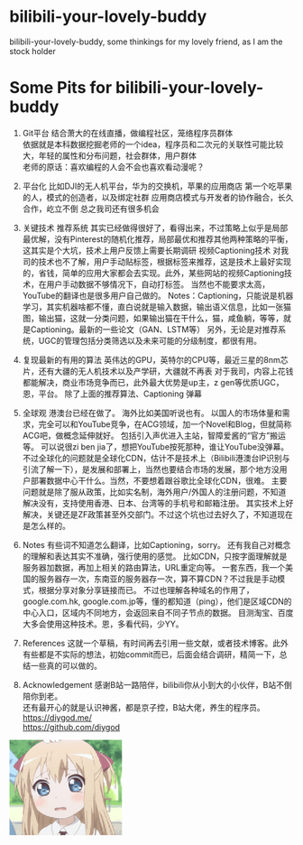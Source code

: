 # bilibili-your-lovely-buddy
bilibili-your-lovely-buddy, some thinkings for my lovely friend, as I am the stock holder

# Some Pits for bilibili-your-lovely-buddy
1. Git平台
结合萧大的在线直播，做编程社区，笼络程序员群体  
依据就是本科数据挖掘老师的一个idea，程序员和二次元的关联性可能比较大，年轻的属性和分布问题，社会群体，用户群体  
老师的原话：喜欢编程的人会不会也喜欢看动漫呢？  
2. 平台化
比如DJI的无人机平台，华为的交换机，苹果的应用商店
第一个吃苹果的人，模式的创造者，以及绑定社群
应用商店模式与开发者的协作融合，长久合作，屹立不倒
总之我司还有很多机会
3. 关键技术
推荐系统
其实已经做得很好了，看得出来，不过策略上似乎是局部最优解，没有Pinterest的随机化推荐，局部最优和推荐其他两种策略的平衡，这其实是个大坑，技术上用户反馈上需要长期调研
视频Captioning技术
对我司的技术也不了解，用户手动贴标签，根据标签来推荐，这是技术上最好实现的，省钱，简单的应用大家都会去实现。此外，某些网站的视频Captioning技术，在用户手动数据不够情况下，自动打标签。
当然也不能要求太高，YouTube的翻译也是很多用户自己做的。
Notes：Captioning，只能说是机器学习，其实机器啥都不懂，直白说就是输入数据，输出语义信息，比如一张猫图，输出猫，这就一分类问题，如果输出猫在干什么，猫，咸鱼躺，等等，就是Captioning。最新的一些论文（GAN、LSTM等）
另外，无论是对推荐系统，UGC的管理包括分类筛选以及未来可能的分级制度，都很有用。
3. 复现最新的有用的算法
英伟达的GPU，英特尔的CPU等，最近三星的8nm芯片，还有大疆的无人机技术以及产学研，大疆就不再表
对于我司，内容上花钱都能解决，商业市场竞争而已，此外最大优势是up主，z gen等优质UGC，恩，平台。
除了上面的推荐算法、Captioning
弹幕
4. 全球观
港澳台已经在做了。
海外比如美国听说也有。
以国人的市场体量和需求，完全可以和YouTube竞争，在ACG领域，加一个Novel和Blog，但就简称ACG吧，做概念延伸就好。
包括引入声优进入主站，智障爱酱的“官方”搬运等。
可以说很zi ben jia了，想把YouTube按死那种，谁让YouTube没弹幕。
不过全球化的问题就是全球化CDN，估计不是技术上（Bilibili港澳台IP识别与引流了解一下），是发展和部署上，当然也要结合市场的发展，那个地方没用户部署数据中心干什么。当然，不要想着跟谷歌比全球化CDN，很难。
主要问题就是除了服从政策，比如实名制，海外用户/外国人的注册问题，不知道解决没有，支持使用香港、日本、台湾等的手机号和邮箱注册。
其实技术上好解决，关键还是ZF政策甚至外交部门。不过这个坑也过去好久了，不知道现在是怎么样的。

5. Notes
有些词不知道怎么翻译，比如Captioning，sorry。
还有我自己对概念的理解和表达其实不准确，强行使用的感觉。
比如CDN，只按字面理解就是服务器加数据，再加上相关的路由算法，URL重定向等。
一套东西，我一个美国的服务器存一次，东南亚的服务器存一次，算不算CDN？不过我是手动模式，根据分享对象分享链接而已。
不过也理解各种域名的作用了，google.com.hk, google.com.jp等，懂的都知道（ping），他们是区域CDN的中心入口，区域内不同地方，会返回来自不同子节点的数据。
目测淘宝、百度大多会使用这种技术。恩，多看代码，少YY。

6. References
这就一个草稿，有时间再去引用一些文献，或者技术博客。此外有些都是不实际的想法，初始commit而已，后面会结合调研，精简一下，总结一些真的可以做的。

7. Acknowledgement
感谢B站一路陪伴，bilibili你从小到大的小伙伴，B站不倒陪你到老。  
还有最开心的就是认识神酱，都是京子控，B站大佬，养生的程序员。  
https://diygod.me/  
https://github.com/diygod  

![jingzi-kelian.gif](./jingzi-kelian.gif)





